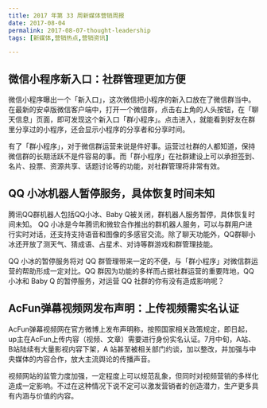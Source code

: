 ```yaml
---
title: 2017 年第 33 周新媒体营销周报
date: 2017-08-04
permalink: 2017-08-07-thought-leadership
tags: [新媒体,营销热点,营销资讯]

---
```


## 微信小程序新入口：社群管理更加方便  
微信小程序曝出一个「新入口」，这次微信把小程序的新入口放在了微信群当中。在最新的安卓版微信客户端中，打开一个微信群，点击右上角的人头按钮，在「聊天信息」页面，即可发现这个新入口「群小程序」。点击进入，就能看到好友在群里分享过的小程序，还会显示小程序的分享者和分享时间。

有了「群小程序」，对于微信群运营来说是件好事。运营过社群的人都知道，保持微信群的长期活跃不是件容易的事。而「群小程序」在社群建设上可以承担签到、名片、投票、资源共享、话题讨论等的功能，对社群管理将非常有效。

## QQ 小冰机器人暂停服务，具体恢复时间未知

腾讯QQ群机器人包括QQ小冰、Baby Q被关闭，群机器人服务暂停，具体恢复时间未知。 QQ 小冰是今年腾讯和微软合作推出的群机器人服务，可以与群用户进行实时对话，还支持支持语音和图像的多感官交流。除了聊天功能外，QQ群聊小冰还开放了测天气、猜成语、占星术、对诗等群游戏和群管理技能。

QQ 小冰的暂停服务将对 QQ 群管理带来一定的不便，与「群小程序」对微信群运营的帮助形成一定对比。QQ 群因为功能的多样而占据社群运营的重要阵地，QQ 小冰和 Baby Q 的暂停服务，对运营 QQ 社群的你有没有造成影响呢？

## AcFun弹幕视频网发布声明：上传视频需实名认证

AcFun弹幕视频网在官方微博上发布声明称，按照国家相关政策规定，即日起，up主在AcFun上传内容（视频、文章）需要进行身份实名认证。7月中旬，A站、B站陆续有大量影视内容下架，A 站甚至被相关部门约谈，加以整改，并加强与中央媒体的内容合作，放大主流舆论的传播声音。

视频网站的监管力度加强，一定程度上可以规范乱象，但同时对视频营销的多样化造成一定影响。不过在这种情况下说不定可以激发营销者的创造潜力，生产更多具有内涵与价值的内容。
